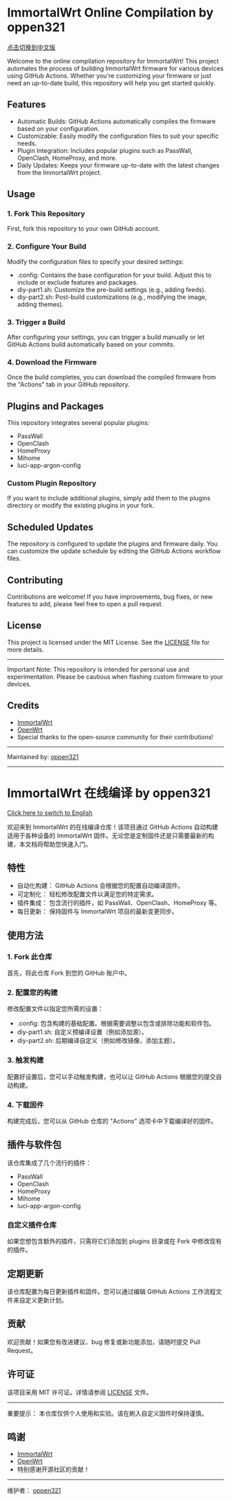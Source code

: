 # ImmortalWrt Online Compilation by oppen321

[点击切换到中文版](#immortalwrt-在线编译)

Welcome to the online compilation repository for ImmortalWrt! This project automates the process of building ImmortalWrt firmware for various devices using GitHub Actions. Whether you're customizing your firmware or just need an up-to-date build, this repository will help you get started quickly.

## Features

- Automatic Builds: GitHub Actions automatically compiles the firmware based on your configuration.
- Customizable: Easily modify the configuration files to suit your specific needs.
- Plugin Integration: Includes popular plugins such as PassWall, OpenClash, HomeProxy, and more.
- Daily Updates: Keeps your firmware up-to-date with the latest changes from the ImmortalWrt project.

## Usage

### 1. Fork This Repository

First, fork this repository to your own GitHub account.

### 2. Configure Your Build

Modify the configuration files to specify your desired settings:

- .config: Contains the base configuration for your build. Adjust this to include or exclude features and packages.
- diy-part1.sh: Customize the pre-build settings (e.g., adding feeds).
- diy-part2.sh: Post-build customizations (e.g., modifying the image, adding themes).

### 3. Trigger a Build

After configuring your settings, you can trigger a build manually or let GitHub Actions build automatically based on your commits.

### 4. Download the Firmware

Once the build completes, you can download the compiled firmware from the "Actions" tab in your GitHub repository.

## Plugins and Packages

This repository integrates several popular plugins:

- PassWall
- OpenClash
- HomeProxy
- Mihome
- luci-app-argon-config

### Custom Plugin Repository

If you want to include additional plugins, simply add them to the plugins directory or modify the existing plugins in your fork.

## Scheduled Updates

The repository is configured to update the plugins and firmware daily. You can customize the update schedule by editing the GitHub Actions workflow files.

## Contributing

Contributions are welcome! If you have improvements, bug fixes, or new features to add, please feel free to open a pull request.

## License

This project is licensed under the MIT License. See the [LICENSE](LICENSE) file for more details.

---

Important Note: This repository is intended for personal use and experimentation. Please be cautious when flashing custom firmware to your devices.

## Credits

- [ImmortalWrt](https://github.com/immortalwrt/immortalwrt)
- [OpenWrt](https://github.com/openwrt/openwrt)
- Special thanks to the open-source community for their contributions!

---

Maintained by: [oppen321](https://github.com/oppen321)

---

<a id="immortalwrt-在线编译"></a>
# ImmortalWrt 在线编译 by oppen321

[Click here to switch to English](#immortalwrt-online-compilation-by-oppen321)

欢迎来到 ImmortalWrt 的在线编译仓库！该项目通过 GitHub Actions 自动构建适用于各种设备的 ImmortalWrt 固件。无论您是定制固件还是只需要最新的构建，本文档将帮助您快速入门。

## 特性

- 自动化构建： GitHub Actions 会根据您的配置自动编译固件。
- 可定制化： 轻松修改配置文件以满足您的特定需求。
- 插件集成： 包含流行的插件，如 PassWall、OpenClash、HomeProxy 等。
- 每日更新： 保持固件与 ImmortalWrt 项目的最新变更同步。

## 使用方法

### 1. Fork 此仓库

首先，将此仓库 Fork 到您的 GitHub 账户中。

### 2. 配置您的构建

修改配置文件以指定您所需的设置：

- .config: 包含构建的基础配置。根据需要调整以包含或排除功能和软件包。
- diy-part1.sh: 自定义预编译设置（例如添加源）。
- diy-part2.sh: 后期编译自定义（例如修改镜像，添加主题）。

### 3. 触发构建

配置好设置后，您可以手动触发构建，也可以让 GitHub Actions 根据您的提交自动构建。

### 4. 下载固件

构建完成后，您可以从 GitHub 仓库的 "Actions" 选项卡中下载编译好的固件。

## 插件与软件包

该仓库集成了几个流行的插件：

- PassWall
- OpenClash
- HomeProxy
- Mihome
- luci-app-argon-config

### 自定义插件仓库

如果您想包含额外的插件，只需将它们添加到 plugins 目录或在 Fork 中修改现有的插件。

## 定期更新

该仓库配置为每日更新插件和固件。您可以通过编辑 GitHub Actions 工作流程文件来自定义更新计划。

## 贡献

欢迎贡献！如果您有改进建议、bug 修复或新功能添加，请随时提交 Pull Request。

## 许可证

该项目采用 MIT 许可证。详情请参阅 [LICENSE](LICENSE) 文件。

---

重要提示： 本仓库仅供个人使用和实验。请在刷入自定义固件时保持谨慎。

## 鸣谢

- [ImmortalWrt](https://github.com/immortalwrt/immortalwrt)
- [OpenWrt](https://github.com/openwrt/openwrt)
- 特别感谢开源社区的贡献！

---

维护者： [oppen321](https://github.com/oppen321)
